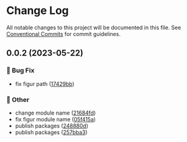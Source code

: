 # Change Log

All notable changes to this project will be documented in this file.
See [Conventional Commits](https://conventionalcommits.org) for commit guidelines.

## 0.0.2 (2023-05-22)


### :bug: Bug Fix

* fix figur path ([17429bb](https://github.com/daybrush/figur/commit/17429bb045550f7e1e45a9ad97f3cbab8df7dc49))


### :mega: Other

* change module name ([21684fd](https://github.com/daybrush/figur/commit/21684fda75fcce455d39b4d76c9aa21575fa9cdc))
* fix figur module name ([05f415a](https://github.com/daybrush/figur/commit/05f415a6fe34ba69e3613da6bcefc47f27eef471))
* publish packages ([248880d](https://github.com/daybrush/figur/commit/248880d0897f079a60161054e74741394e8521d9))
* publish packages ([257bba3](https://github.com/daybrush/figur/commit/257bba35def6efdea1052c53c3ab4e2a2a0a2703))

